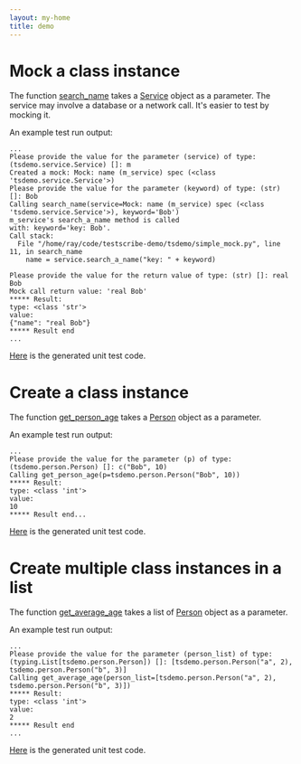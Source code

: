 ```yaml
---
layout: my-home
title: demo
---
```

# <a name="mock-class-instance"></a>Mock a class instance
The function [search_name](https://github.com/HappyRay/testscribe-demo/blob/main/tsdemo/simple_mock.py) takes a [Service](https://github.com/HappyRay/testscribe-demo/blob/main/tsdemo/service.py) object as a parameter.
The service may involve a database or a network call.
It's easier to test by mocking it.

An example test run output:

```text
...
Please provide the value for the parameter (service) of type: (tsdemo.service.Service) []: m
Created a mock: Mock: name (m_service) spec (<class 'tsdemo.service.Service'>)
Please provide the value for the parameter (keyword) of type: (str) []: Bob
Calling search_name(service=Mock: name (m_service) spec (<class 'tsdemo.service.Service'>), keyword='Bob')
m_service's search_a_name method is called
with: keyword='key: Bob'.
Call stack:
  File "/home/ray/code/testscribe-demo/tsdemo/simple_mock.py", line 11, in search_name
    name = service.search_a_name("key: " + keyword)

Please provide the value for the return value of type: (str) []: real Bob
Mock call return value: 'real Bob'
***** Result:
type: <class 'str'>
value:
{"name": "real Bob"}
***** Result end
...
```

[Here](https://github.com/HappyRay/testscribe-demo/blob/main/tests/generated/tsdemo/test_simple_mock_g.py) 
is the generated unit test code.

# <a name="create-class-instance"></a>Create a class instance
The function [get_person_age](https://github.com/HappyRay/testscribe-demo/blob/main/tsdemo/create_object.py) takes a 
[Person](https://github.com/HappyRay/testscribe-demo/blob/main/tsdemo/person.py) object as a parameter.

An example test run output:

```text
...
Please provide the value for the parameter (p) of type: (tsdemo.person.Person) []: c("Bob", 10)
Calling get_person_age(p=tsdemo.person.Person("Bob", 10))
***** Result:
type: <class 'int'>
value:
10
***** Result end...
```

[Here](https://github.com/HappyRay/testscribe-demo/blob/main/tests/generated/tsdemo/test_create_object_g.py)
is the generated unit test code.

# <a name="create-class-instance-in-list"></a>Create multiple class instances in a list
The function [get_average_age](https://github.com/HappyRay/testscribe-demo/blob/main/tsdemo/objects_in_list.py) takes a
list of [Person](https://github.com/HappyRay/testscribe-demo/blob/main/tsdemo/person.py) object as a parameter.

An example test run output:

```text
...
Please provide the value for the parameter (person_list) of type: (typing.List[tsdemo.person.Person]) []: [tsdemo.person.Person("a", 2), tsdemo.person.Person("b", 3)]
Calling get_average_age(person_list=[tsdemo.person.Person("a", 2), tsdemo.person.Person("b", 3)])
***** Result:
type: <class 'int'>
value:
2
***** Result end
...
```

[Here](https://github.com/HappyRay/testscribe-demo/blob/main/tests/generated/tsdemo/test_objects_in_list_g.py)
is the generated unit test code.
